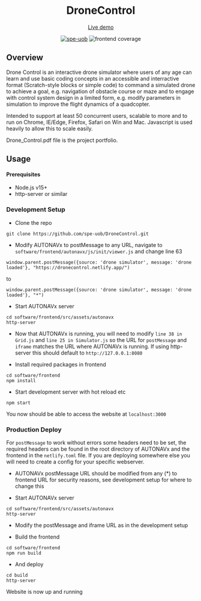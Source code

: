 <div align="center">
  
  # DroneControl
  [Live demo](https://dronecontrol.netlify.app)
  
  [![spe-uob](https://circleci.com/gh/spe-uob/DroneControl.svg?style=svg&circle-token=6a0a470141397038f88ba3abb834c0ef1542e7ff)](https://app.circleci.com/pipelines/github/spe-uob/DroneControl)
  ![frontend coverage](https://github.com/spe-uob/DroneControl/workflows/frontend-coverage/badge.svg?branch=main)

</div>

## Overview

Drone Control is an interactive drone simulator where users of any age can learn and use basic coding concepts in an accessible and interractive format (Scratch-style blocks or simple code) to command a simulated drone to achieve a goal, e.g. navigation of obstacle course or maze and to engage with control system design in a limited form, e.g. modify parameters in simulation to improve the flight dynamics of a quadcopter.

Intended to support at least 50 concurrent users, scalable to more and to run on Chrome, IE/Edge, Firefox, Safari on Win and Mac. Javascript is used heavily to allow this to scale easily.

Drone_Control.pdf file is the project portfolio.

## Usage

#### Prerequisites
* Node.js v15+
* http-server or similar

### Development Setup
- Clone the repo

```
git clone https://github.com/spe-uob/DroneControl.git
```

- Modify AUTONAVx to postMessage to any URL, navigate to `software/frontend/autonavx/js/init/viewer.js` and change line 63
```
window.parent.postMessage({source: 'drone simulator', message: 'drone loaded'}, "https://dronecontrol.netlify.app/")
```

to

```
window.parent.postMessage({source: 'drone simulator', message: 'drone loaded'}, "*")
```

- Start AUTONAVx server

```
cd software/frontend/src/assets/autonavx
http-server
```

- Now that AUTONAVx is running, you will need to modify `line 38 in Grid.js` and `line 25 in Simulator.js` so the URL for `postMessage` and `iframe` matches the URL where AUTONAVx is running. If using http-server this should default to `http://127.0.0.1:8080`


- Install required packages in frontend

```
cd software/frontend
npm install
```

- Start development server with hot reload etc

```
npm start
```

You now should be able to access the website at `localhost:3000`

### Production Deploy

For `postMessage` to work without errors some headers need to be set, the required headers can be found in the root directory of AUTONAVx and the frontend in the `netlify.toml` file. If you are deploying somewhere else you will need to create a config for your specific webserver.

- AUTONAVx postMessage URL should be modified from any (*) to frontend URL for security reasons, see development setup for where to change this

- Start AUTONAVx server

```
cd software/frontend/src/assets/autonavx
http-server
```

- Modify the postMessage and iframe URL as in the development setup

- Build the frontend

```
cd software/frontend
npm run build
```

- And deploy

```
cd build
http-server
```

Website is now up and running


